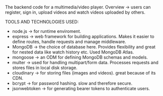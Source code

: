 The backend code for a multimedia/video player.
Overview -> users can register, sign in, upload videos and watch videos uploaded by others.

TOOLS AND TECHNOLOGIES USED:
- node.js -> for runtime enviroment.  
- express -> web framework for building applications. Makes it easier to define routes, handle requests and manage middleware.  
- MongoDB -> the choice of database here. Provides flexibility and great for nested data like watch history etc. Used MongoDB Atlas.  
- mongoose -> an ODM for defining MongoDB schemas and models.  
- multer -> used for handling multipart/form data. Processes requests and stores files in local disk storage.  
- cloudinary -> for storing files (images and videos). great because of its CDN.  
- bcrypt -> for password hashing. slow and therefore secure.  
- jsonwebtoken -> for generating bearer tokens to authenticate users.  
